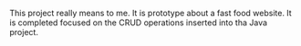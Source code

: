 This project really means to me. It is prototype about a fast food website. It is completed focused on the CRUD operations inserted into tha Java project.
